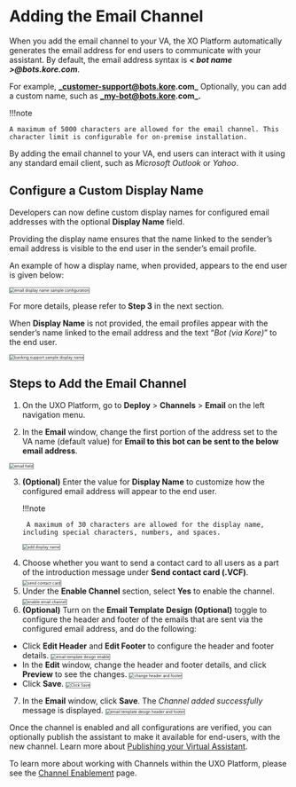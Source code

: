 # Adding the Email Channel

When you add the email channel to your VA, the XO Platform automatically generates the email address for end users to communicate with your assistant. By default, the email address syntax is **_&lt; bot name >@bots.kore.com_**. 

For example, **_customer-support@bots.kore.com_** Optionally, you can add a custom name, such as **_my-bot@bots.kore.com_.**

!!!note

    A maximum of 5000 characters are allowed for the email channel. This character limit is configurable for on-premise installation.

By adding the email channel to your VA, end users can interact with it using any standard email client, such as _Microsoft Outlook_ or _Yahoo_.

## Configure a Custom Display Name

Developers can now define custom display names for configured email addresses with the optional **Display Name** field. 

Providing the display name ensures that the name linked to the sender’s email address is visible to the end user in the sender’s email profile. 

An example of how a display name, when provided, appears to the end user is given below:

<img src="../images/email-display-name-configure.png" alt="email display name sample configuration" title="email display name sample configuration" style="border: 1px solid gray;zoom:50%;"/>

For more details, please refer to **Step 3** in the next section.

When **Display Name** is not provided, the email profiles appear with the sender’s name linked to the email address and the text “_Bot (via Kore)_” to the end user.

<img src="../images/banking-support-display-name.png" alt="banking support sample display name" title="banking support sample display name" style="border: 1px solid gray;zoom:50%;"/>

## Steps to Add the Email Channel

1. On the UXO Platform, go to **Deploy** > **Channels** > **Email** on the left navigation menu. 

2. In the **Email** window, change the first portion of the address set to the VA name (default value) for **Email to this bot can be sent to the below email address**.
<img src="../images/email-field-entry.png" alt="email field" title="email field" style="border: 1px solid gray;zoom:50%;"/>

3. **(Optional)** Enter the value for **Display Name** to customize how the configured email address will appear to the end user.

     !!!note

        A maximum of 30 characters are allowed for the display name, including special characters, numbers, and spaces.

     <img src="../images/add-display-name.png" alt="add display name" title="add display name" style="border: 1px solid gray;zoom:50%;"/>

<ol start="4"><li>Choose whether you want to send a contact card to all users as a part of the introduction message under <b>Send contact card (.VCF)</b>.
<img src="../images/send-contact-card.png" alt="send contact card" title="send contact card" style="border: 1px solid gray;zoom:50%;"/></li>

<li>Under the <b>Enable Channel</b> section, select <b>Yes</b> to enable the channel.
<img src="../images/enable-email-channel.png" alt="enable email channel" title="enable email channel" style="border: 1px solid gray;zoom:50%;"/></li>

<li><b>(Optional)</b> Turn on the <b>Email Template Design (Optional)</b> toggle to configure the header and footer of the emails that are sent via the configured email address, and do the following:</li></ol>
<ul><li>Click <b>Edit Header</b> and <b>Edit Footer</b> to configure the header and footer details.
<img src="../images/optional-selection-email-template.png" alt="email template design enable" title="email template design enable" style="border: 1px solid gray;zoom:50%;"/></li>

<li>In the <b>Edit</b> window, change the header and footer details, and click <b>Preview</b> to see the changes.
<img src="../images/edit-window-change-header-footer.png" alt="change header and footer" title="change header and footer" style="border: 1px solid gray;zoom:50%;"/></li>

<li>Click <b>Save</b>.
<img src="../images/edit-window-click save.png" alt="Click Save" title="Click Save" style="border: 1px solid gray;zoom:50%;"/></li></ul>

<ol start="7"><li>In the <b>Email</b> window, click <b>Save</b>. The <i>Channel added successfully</i> message is displayed.
<img src="../images/email-template-design-header-footer.png" alt="email template design header and footer" title="email template design header and footer" style="border: 1px solid gray;zoom:50%;"/></li></ol>

Once the channel is enabled and all configurations are verified, you can optionally publish the assistant to make it available for end-users, with the new channel. Learn more about [Publishing your Virtual Assistant](https://developer.kore.ai/docs/bots/publish/publishing-bot/).

To learn more about working with Channels within the UXO Platform, please see the [Channel Enablement](https://developer.kore.ai/docs/bots/channel-enablement/adding-channels-to-your-bot/) page.
